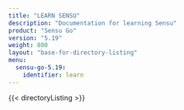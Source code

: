 ```yaml
---
title: "LEARN SENSU"
description: "Documentation for learning Sensu"
product: "Sensu Go"
version: "5.19"
weight: 800
layout: "base-for-directory-listing"
menu:
  sensu-go-5.19:
    identifier: learn
---
```


{{< directoryListing >}}
